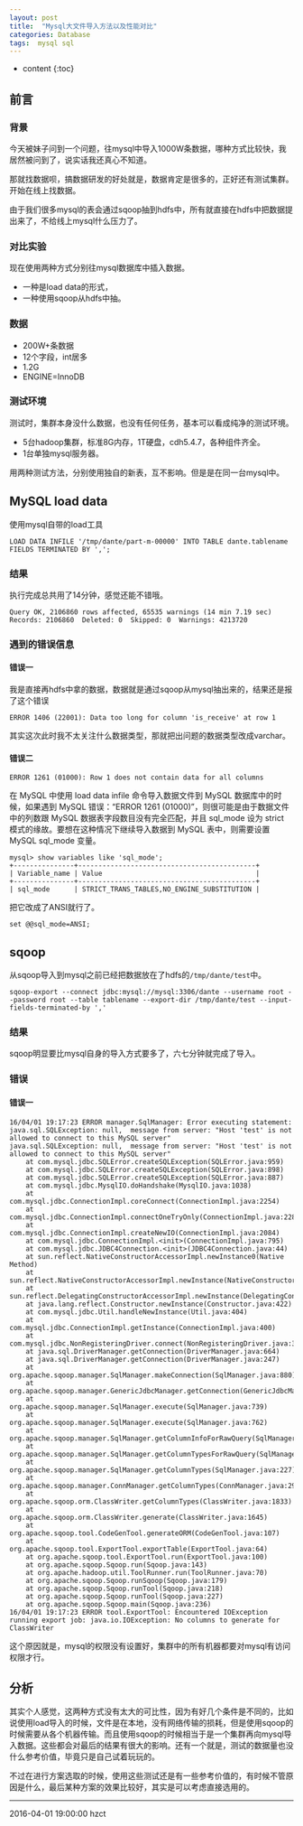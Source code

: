 ```yaml
---
layout: post
title:  "Mysql大文件导入方法以及性能对比"
categories: Database
tags:  mysql sql
---
```


* content
{:toc}

## 前言

### 背景
今天被妹子问到一个问题，往mysql中导入1000W条数据，哪种方式比较快，我居然被问到了，说实话我还真心不知道。

那就找数据呗，搞数据研发的好处就是，数据肯定是很多的，正好还有测试集群。开始在线上找数据。

由于我们很多mysql的表会通过sqoop抽到hdfs中，所有就直接在hdfs中把数据提出来了，不给线上mysql什么压力了。





### 对比实验

现在使用两种方式分别往mysql数据库中插入数据。
- 一种是load data的形式，
- 一种使用sqoop从hdfs中抽。

### 数据

- 200W+条数据
- 12个字段，int居多
- 1.2G
- ENGINE=InnoDB


### 测试环境

测试时，集群本身没什么数据，也没有任何任务，基本可以看成纯净的测试环境。

- 5台hadoop集群，标准8G内存，1T硬盘，cdh5.4.7，各种组件齐全。
- 1台单独mysql服务器。

用两种测试方法，分别使用独自的新表，互不影响。但是是在同一台mysql中。



## MySQL load data

使用mysql自带的load工具


```
LOAD DATA INFILE '/tmp/dante/part-m-00000' INTO TABLE dante.tablename FIELDS TERMINATED BY ',';
```

### 结果

执行完成总共用了14分钟，感觉还能不错哦。

```
Query OK, 2106860 rows affected, 65535 warnings (14 min 7.19 sec)
Records: 2106860  Deleted: 0  Skipped: 0  Warnings: 4213720
```

### 遇到的错误信息

#### 错误一

我是直接再hdfs中拿的数据，数据就是通过sqoop从mysql抽出来的，结果还是报了这个错误

```
ERROR 1406 (22001): Data too long for column 'is_receive' at row 1
```

其实这次此时我不太关注什么数据类型，那就把出问题的数据类型改成varchar。

#### 错误二

```
ERROR 1261 (01000): Row 1 does not contain data for all columns
```

在 MySQL 中使用 load data infile 命令导入数据文件到 MySQL 数据库中的时候，如果遇到 MySQL 错误：“ERROR 1261 (01000)”，则很可能是由于数据文件中的列数跟 MySQL 数据表字段数目没有完全匹配，并且 sql_mode 设为 strict 模式的缘故。要想在这种情况下继续导入数据到 MySQL 表中，则需要设置 MySQL sql_mode 变量。

```
mysql> show variables like 'sql_mode';
+---------------+--------------------------------------------+
| Variable_name | Value                                      |
+---------------+--------------------------------------------+
| sql_mode      | STRICT_TRANS_TABLES,NO_ENGINE_SUBSTITUTION |

```

把它改成了ANSI就行了。

```
set @@sql_mode=ANSI;
```

## sqoop

从sqoop导入到mysql之前已经把数据放在了hdfs的`/tmp/dante/test`中。

```
sqoop-export --connect jdbc:mysql://mysql:3306/dante --username root --password root --table tablename --export-dir /tmp/dante/test --input-fields-terminated-by ','
```

### 结果

sqoop明显要比mysql自身的导入方式要多了，六七分钟就完成了导入。

### 错误

#### 错误一


```
16/04/01 19:17:23 ERROR manager.SqlManager: Error executing statement: java.sql.SQLException: null,  message from server: "Host 'test' is not allowed to connect to this MySQL server"
java.sql.SQLException: null,  message from server: "Host 'test' is not allowed to connect to this MySQL server"
	at com.mysql.jdbc.SQLError.createSQLException(SQLError.java:959)
	at com.mysql.jdbc.SQLError.createSQLException(SQLError.java:898)
	at com.mysql.jdbc.SQLError.createSQLException(SQLError.java:887)
	at com.mysql.jdbc.MysqlIO.doHandshake(MysqlIO.java:1038)
	at com.mysql.jdbc.ConnectionImpl.coreConnect(ConnectionImpl.java:2254)
	at com.mysql.jdbc.ConnectionImpl.connectOneTryOnly(ConnectionImpl.java:2285)
	at com.mysql.jdbc.ConnectionImpl.createNewIO(ConnectionImpl.java:2084)
	at com.mysql.jdbc.ConnectionImpl.<init>(ConnectionImpl.java:795)
	at com.mysql.jdbc.JDBC4Connection.<init>(JDBC4Connection.java:44)
	at sun.reflect.NativeConstructorAccessorImpl.newInstance0(Native Method)
	at sun.reflect.NativeConstructorAccessorImpl.newInstance(NativeConstructorAccessorImpl.java:62)
	at sun.reflect.DelegatingConstructorAccessorImpl.newInstance(DelegatingConstructorAccessorImpl.java:45)
	at java.lang.reflect.Constructor.newInstance(Constructor.java:422)
	at com.mysql.jdbc.Util.handleNewInstance(Util.java:404)
	at com.mysql.jdbc.ConnectionImpl.getInstance(ConnectionImpl.java:400)
	at com.mysql.jdbc.NonRegisteringDriver.connect(NonRegisteringDriver.java:327)
	at java.sql.DriverManager.getConnection(DriverManager.java:664)
	at java.sql.DriverManager.getConnection(DriverManager.java:247)
	at org.apache.sqoop.manager.SqlManager.makeConnection(SqlManager.java:880)
	at org.apache.sqoop.manager.GenericJdbcManager.getConnection(GenericJdbcManager.java:52)
	at org.apache.sqoop.manager.SqlManager.execute(SqlManager.java:739)
	at org.apache.sqoop.manager.SqlManager.execute(SqlManager.java:762)
	at org.apache.sqoop.manager.SqlManager.getColumnInfoForRawQuery(SqlManager.java:270)
	at org.apache.sqoop.manager.SqlManager.getColumnTypesForRawQuery(SqlManager.java:241)
	at org.apache.sqoop.manager.SqlManager.getColumnTypes(SqlManager.java:227)
	at org.apache.sqoop.manager.ConnManager.getColumnTypes(ConnManager.java:295)
	at org.apache.sqoop.orm.ClassWriter.getColumnTypes(ClassWriter.java:1833)
	at org.apache.sqoop.orm.ClassWriter.generate(ClassWriter.java:1645)
	at org.apache.sqoop.tool.CodeGenTool.generateORM(CodeGenTool.java:107)
	at org.apache.sqoop.tool.ExportTool.exportTable(ExportTool.java:64)
	at org.apache.sqoop.tool.ExportTool.run(ExportTool.java:100)
	at org.apache.sqoop.Sqoop.run(Sqoop.java:143)
	at org.apache.hadoop.util.ToolRunner.run(ToolRunner.java:70)
	at org.apache.sqoop.Sqoop.runSqoop(Sqoop.java:179)
	at org.apache.sqoop.Sqoop.runTool(Sqoop.java:218)
	at org.apache.sqoop.Sqoop.runTool(Sqoop.java:227)
	at org.apache.sqoop.Sqoop.main(Sqoop.java:236)
16/04/01 19:17:23 ERROR tool.ExportTool: Encountered IOException running export job: java.io.IOException: No columns to generate for ClassWriter
```

这个原因就是，mysql的权限没有设置好，集群中的所有机器都要对mysql有访问权限才行。


## 分析

其实个人感觉，这两种方式没有太大的可比性，因为有好几个条件是不同的，比如说使用load导入的时候，文件是在本地，没有网络传输的损耗，但是使用sqoop的时候需要从各个机器传输。而且使用sqoop的时候相当于是一个集群再向mysql导入数据。这些都会对最后的结果有很大的影响。还有一个就是，测试的数据量也没什么参考价值，毕竟只是自己试着玩玩的。

不过在进行方案选取的时候，使用这些测试还是有一些参考价值的，有时候不管原因是什么，最后某种方案的效果比较好，其实是可以考虑直接选用的。

******
2016-04-01 19:00:00 hzct
